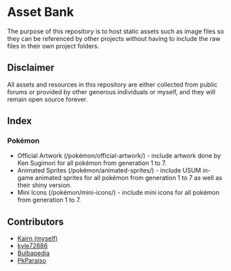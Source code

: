 # Asset Bank
The purpose of this repository is to host static assets such as image files so they can be referenced by other projects without having to include the raw files in their own project folders.

## Disclaimer
All assets and resources in this repository are either collected from public forums or provided by other generous individuals or myself, and they will remain open source forever.

## Index
### Pokémon
* Official Artwork (/pokémon/official-artwork/) - include artwork done by Ken Sugimori for all pokémon from generation 1 to 7.
* Animated Sprites (/pokémon/animated-sprites/) - include USUM in-game animated sprites for all pokémon from generation 1 to 7 as well as their shiny version.
* Mini Icons (/pokémon/mini-icons/) - include mini icons for all pokémon from generation 1 to 7.

## Contributors
* [Kairn (myself)](https://github.com/Kairn)
* [kyle72686](https://www.blogger.com/profile/14833457502742971299)
* [Bulbapedia](https://bulbapedia.bulbagarden.net/wiki/Main_Page)
* [PkParaíso](https://www.pkparaiso.com/)